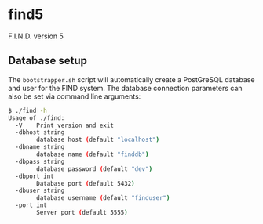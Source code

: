 # find5
F.I.N.D. version 5

## Database setup
The `bootstrapper.sh` script will automatically create a PostGreSQL database and user for the FIND system. The database connection parameters can also be set via command line arguments:

```bash
$ ./find -h
Usage of ./find:
  -V	Print version and exit
  -dbhost string
    	database host (default "localhost")
  -dbname string
    	database name (default "finddb")
  -dbpass string
    	database password (default "dev")
  -dbport int
    	Database port (default 5432)
  -dbuser string
    	database username (default "finduser")
  -port int
    	Server port (default 5555)
```
